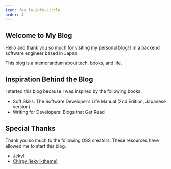 ```yaml
---
icon: fas fa-info-circle
order: 4
---
```


## Welcome to My Blog
Hello and thank you so much for visiting my personal blog!
I'm a backend software engineer based in Japan.

This blog is a memorandum about tech, books, and life.

## Inspiration Behind the Blog
I started this blog because I was inspired by the following books:
- Soft Skills: The Software Developer’s Life Manual (2nd Edition, Japanese version)
- Writing for Developers: Blogs that Get Read

## Special Thanks
Thank you so much to the following OSS creators.
These resources have allowed me to start this blog.
- [Jekyll][jekyll-docs]
- [Chirpy (jekyll-theme)][jekyll-theme-chirpy]


[jekyll-docs]: https://jekyllrb.com/docs/home
[jekyll-theme-chirpy]: https://github.com/cotes2020/jekyll-theme-chirpy

